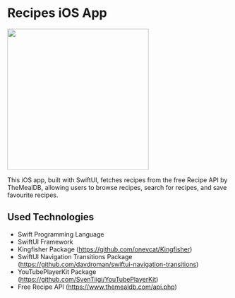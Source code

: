 # Recipes iOS App

<img width="320" height="320" src="https://github.com/user-attachments/assets/00fa31c6-adfb-430f-8fc7-d09d12830557" />

This iOS app, built with SwiftUI, fetches recipes from the free Recipe API by TheMealDB, allowing users to browse recipes, search for recipes, and save favourite recipes.

## Used Technologies

- Swift Programming Language
- SwiftUI Framework
- Kingfisher Package (https://github.com/onevcat/Kingfisher)
- SwiftUI Navigation Transitions Package (https://github.com/davdroman/swiftui-navigation-transitions)
- YouTubePlayerKit Package (https://github.com/SvenTiigi/YouTubePlayerKit)
- Free Recipe API (https://www.themealdb.com/api.php)
